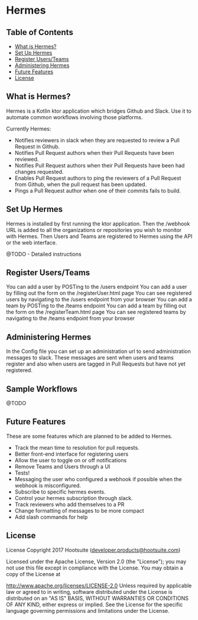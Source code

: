 # Hermes

## Table of Contents ##
* [What is Hermes?](#TOC-WhatIsHermes)
* [Set Up Hermes](#TOC-Setup)
* [Register Users/Teams](#TOC-Register)
* [Administering Hermes](#TOC-Administration)
* [Future Features](#TOC-Future)
* [License](#TOC-License)

## <a name="TOC-WhatIsHermes"></a>What is Hermes? ##

Hermes is a Kotlin ktor application which bridges Github and Slack. Use it to automate common workflows involving those platforms.

Currently Hermes:
* Notifies reviewers in slack when they are requested to review a Pull Request in Github.
* Notifies Pull Request authors when their Pull Requests have been reviewed.
* Notifies Pull Request authors when their Pull Requests have been had changes requested.
* Enables Pull Request authors to ping the reviewers of a Pull Request from Github, when the pull request has been updated.
* Pings a Pull Request author when one of their commits fails to build. 

## <a name="TOC-Setup"></a>Set Up Hermes ##

Hermes is installed by first running the ktor application. Then the /webhook URL is added to all the organizations or repositories you wish to monitor with Hermes. Then Users and Teams are registered to Hermes using the API or the web interface.

@TODO - Detailed instructions

## <a name="TOC-Register"></a>Register Users/Teams ##

You can add a user by POSTing to the /users endpoint
You can add a user by filling out the form on the /registerUser.html page
You can see registered users by navigating to the /users endpoint from your browser
You can add a team by POSTing to the /teams endpoint
You can add a team by filling out the form on the /registerTeam.html page
You can see registered teams by navigating to the /teams endpoint from your browser

## <a name="TOC-Administration"></a>Administering Hermes ##

In the Config file you can set up an administration url to send administration messages to slack. These messages are sent when users and teams register and also when users are tagged in Pull Requests but have not yet registered.

## <a name="TOC-Samples"></a> Sample Workflows

@TODO

## <a name="TOC-Future"></a>Future Features ##

These are some features which are planned to be added to Hermes.
* Track the mean time to resolution for pull requests.
* Better front-end interface for registering users
* Allow the user to toggle on or off notifications
* Remove Teams and Users through a UI
* Tests!
* Messaging the user who configured a webhook if possible when the webhook is misconfigured.
* Subscribe to specific hermes events.
* Control your hermes subscription through slack.
* Track reviewers who add themselves to a PR
* Change formatting of messages to be more compact
* Add slash commands for help

## <a name="TOC-Future"></a>License ##

License
Copyright 2017 Hootsuite (developer.products@hootsuite.com)

Licensed under the Apache License, Version 2.0 (the "License"); you may not use this file except in compliance with the License. You may obtain a copy of the License at

http://www.apache.org/licenses/LICENSE-2.0
Unless required by applicable law or agreed to in writing, software distributed under the License is distributed on an "AS IS" BASIS, WITHOUT WARRANTIES OR CONDITIONS OF ANY KIND, either express or implied. See the License for the specific language governing permissions and limitations under the License.
